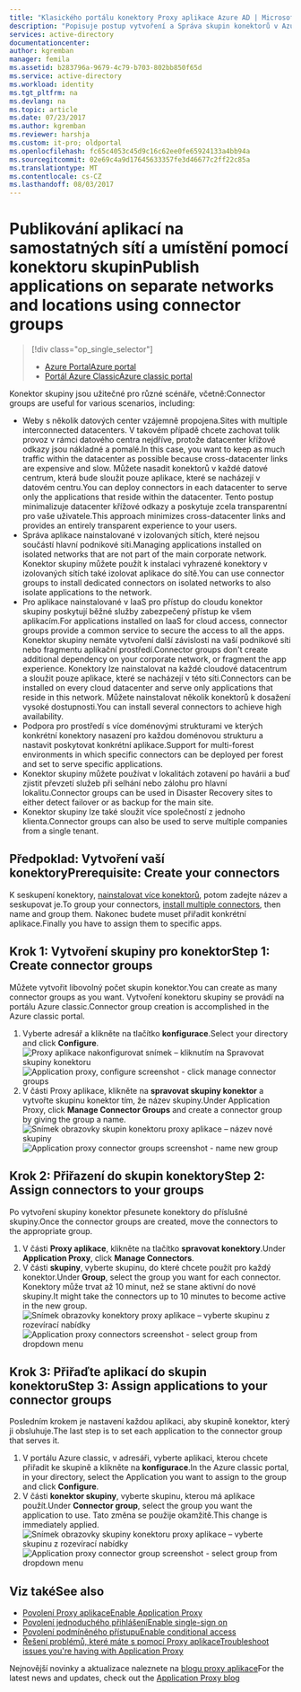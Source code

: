 ```yaml
---
title: "Klasického portálu konektory Proxy aplikace Azure AD | Microsoft Docs"
description: "Popisuje postup vytvoření a Správa skupin konektorů v Azure AD Application Proxy."
services: active-directory
documentationcenter: 
author: kgremban
manager: femila
ms.assetid: b283796a-9679-4c79-b703-802bb850f65d
ms.service: active-directory
ms.workload: identity
ms.tgt_pltfrm: na
ms.devlang: na
ms.topic: article
ms.date: 07/23/2017
ms.author: kgremban
ms.reviewer: harshja
ms.custom: it-pro; oldportal
ms.openlocfilehash: fc65c4053c45d9c16c62ee0fe65924133a4bb94a
ms.sourcegitcommit: 02e69c4a9d17645633357fe3d46677c2ff22c85a
ms.translationtype: MT
ms.contentlocale: cs-CZ
ms.lasthandoff: 08/03/2017
---
```

# <a name="publish-applications-on-separate-networks-and-locations-using-connector-groups"></a><span data-ttu-id="d1c28-103">Publikování aplikací na samostatných sítí a umístění pomocí konektoru skupin</span><span class="sxs-lookup"><span data-stu-id="d1c28-103">Publish applications on separate networks and locations using connector groups</span></span>
> [!div class="op_single_selector"]
> * [<span data-ttu-id="d1c28-104">Azure Portal</span><span class="sxs-lookup"><span data-stu-id="d1c28-104">Azure portal</span></span>](active-directory-application-proxy-connectors-azure-portal.md)
> * [<span data-ttu-id="d1c28-105">Portál Azure Classic</span><span class="sxs-lookup"><span data-stu-id="d1c28-105">Azure classic portal</span></span>](active-directory-application-proxy-connectors.md)
>
>

<span data-ttu-id="d1c28-106">Konektor skupiny jsou užitečné pro různé scénáře, včetně:</span><span class="sxs-lookup"><span data-stu-id="d1c28-106">Connector groups are useful for various scenarios, including:</span></span>

* <span data-ttu-id="d1c28-107">Weby s několik datových center vzájemně propojena.</span><span class="sxs-lookup"><span data-stu-id="d1c28-107">Sites with multiple interconnected datacenters.</span></span> <span data-ttu-id="d1c28-108">V takovém případě chcete zachovat tolik provoz v rámci datového centra nejdříve, protože datacenter křížové odkazy jsou nákladné a pomalé.</span><span class="sxs-lookup"><span data-stu-id="d1c28-108">In this case, you want to keep as much traffic within the datacenter as possible because cross-datacenter links are expensive and slow.</span></span> <span data-ttu-id="d1c28-109">Můžete nasadit konektorů v každé datové centrum, která bude sloužit pouze aplikace, které se nacházejí v datovém centru.</span><span class="sxs-lookup"><span data-stu-id="d1c28-109">You can deploy connectors in each datacenter to serve only the applications that reside within the datacenter.</span></span> <span data-ttu-id="d1c28-110">Tento postup minimalizuje datacenter křížové odkazy a poskytuje zcela transparentní pro vaše uživatele.</span><span class="sxs-lookup"><span data-stu-id="d1c28-110">This approach minimizes cross-datacenter links and provides an entirely transparent experience to your users.</span></span>
* <span data-ttu-id="d1c28-111">Správa aplikace nainstalované v izolovaných sítích, které nejsou součástí hlavní podnikové síti.</span><span class="sxs-lookup"><span data-stu-id="d1c28-111">Managing applications installed on isolated networks that are not part of the main corporate network.</span></span> <span data-ttu-id="d1c28-112">Konektor skupiny můžete použít k instalaci vyhrazené konektory v izolovaných sítích také izolovat aplikace do sítě.</span><span class="sxs-lookup"><span data-stu-id="d1c28-112">You can use connector groups to install dedicated connectors on isolated networks to also isolate applications to the network.</span></span>
* <span data-ttu-id="d1c28-113">Pro aplikace nainstalované v IaaS pro přístup do cloudu konektor skupiny poskytují běžné služby zabezpečený přístup ke všem aplikacím.</span><span class="sxs-lookup"><span data-stu-id="d1c28-113">For applications installed on IaaS for cloud access, connector groups provide a common service to secure the access to all the apps.</span></span> <span data-ttu-id="d1c28-114">Konektor skupiny nemáte vytvoření další závislosti na vaší podnikové síti nebo fragmentu aplikační prostředí.</span><span class="sxs-lookup"><span data-stu-id="d1c28-114">Connector groups don't create additional dependency on your corporate network, or fragment the app experience.</span></span> <span data-ttu-id="d1c28-115">Konektory lze nainstalovat na každé cloudové datacentrum a sloužit pouze aplikace, které se nacházejí v této síti.</span><span class="sxs-lookup"><span data-stu-id="d1c28-115">Connectors can be installed on every cloud datacenter and serve only applications that reside in this network.</span></span> <span data-ttu-id="d1c28-116">Můžete nainstalovat několik konektorů k dosažení vysoké dostupnosti.</span><span class="sxs-lookup"><span data-stu-id="d1c28-116">You can install several connectors to achieve high availability.</span></span>
* <span data-ttu-id="d1c28-117">Podpora pro prostředí s více doménovými strukturami ve kterých konkrétní konektory nasazení pro každou doménovou strukturu a nastavit poskytovat konkrétní aplikace.</span><span class="sxs-lookup"><span data-stu-id="d1c28-117">Support for multi-forest environments in which specific connectors can be deployed per forest and set to serve specific applications.</span></span>
* <span data-ttu-id="d1c28-118">Konektor skupiny můžete používat v lokalitách zotavení po havárii a buď zjistit převzetí služeb při selhání nebo zálohu pro hlavní lokalitu.</span><span class="sxs-lookup"><span data-stu-id="d1c28-118">Connector groups can be used in Disaster Recovery sites to either detect failover or as backup for the main site.</span></span>
* <span data-ttu-id="d1c28-119">Konektor skupiny lze také sloužit více společností z jednoho klienta.</span><span class="sxs-lookup"><span data-stu-id="d1c28-119">Connector groups can also be used to serve multiple companies from a single tenant.</span></span>

## <a name="prerequisite-create-your-connectors"></a><span data-ttu-id="d1c28-120">Předpoklad: Vytvoření vaší konektory</span><span class="sxs-lookup"><span data-stu-id="d1c28-120">Prerequisite: Create your connectors</span></span>
<span data-ttu-id="d1c28-121">K seskupení konektory, [nainstalovat více konektorů](active-directory-application-proxy-enable.md), potom zadejte název a seskupovat je.</span><span class="sxs-lookup"><span data-stu-id="d1c28-121">To group your connectors, [install multiple connectors](active-directory-application-proxy-enable.md), then name and group them.</span></span> <span data-ttu-id="d1c28-122">Nakonec budete muset přiřadit konkrétní aplikace.</span><span class="sxs-lookup"><span data-stu-id="d1c28-122">Finally you have to assign them to specific apps.</span></span>

## <a name="step-1-create-connector-groups"></a><span data-ttu-id="d1c28-123">Krok 1: Vytvoření skupiny pro konektor</span><span class="sxs-lookup"><span data-stu-id="d1c28-123">Step 1: Create connector groups</span></span>
<span data-ttu-id="d1c28-124">Můžete vytvořit libovolný počet skupin konektor.</span><span class="sxs-lookup"><span data-stu-id="d1c28-124">You can create as many connector groups as you want.</span></span> <span data-ttu-id="d1c28-125">Vytvoření konektoru skupiny se provádí na portálu Azure classic.</span><span class="sxs-lookup"><span data-stu-id="d1c28-125">Connector group creation is accomplished in the Azure classic portal.</span></span>

1. <span data-ttu-id="d1c28-126">Vyberte adresář a klikněte na tlačítko **konfigurace**.</span><span class="sxs-lookup"><span data-stu-id="d1c28-126">Select your directory and click **Configure**.</span></span>  
    <span data-ttu-id="d1c28-127">![Proxy aplikace nakonfigurovat snímek – kliknutím na Spravovat skupiny konektoru](./media/active-directory-application-proxy-connectors/app_proxy_connectors_creategroup.png)</span><span class="sxs-lookup"><span data-stu-id="d1c28-127">![Application proxy, configure screenshot - click manage connector groups](./media/active-directory-application-proxy-connectors/app_proxy_connectors_creategroup.png)</span></span>
2. <span data-ttu-id="d1c28-128">V části Proxy aplikace, klikněte na **spravovat skupiny konektor** a vytvořte skupinu konektor tím, že název skupiny.</span><span class="sxs-lookup"><span data-stu-id="d1c28-128">Under Application Proxy, click **Manage Connector Groups** and create a connector group by giving the group a name.</span></span>  
    <span data-ttu-id="d1c28-129">![Snímek obrazovky skupin konektoru proxy aplikace – název nové skupiny](./media/active-directory-application-proxy-connectors/app_proxy_connectors_namegroup.png)</span><span class="sxs-lookup"><span data-stu-id="d1c28-129">![Application proxy connector groups screenshot - name new group](./media/active-directory-application-proxy-connectors/app_proxy_connectors_namegroup.png)</span></span>

## <a name="step-2-assign-connectors-to-your-groups"></a><span data-ttu-id="d1c28-130">Krok 2: Přiřazení do skupin konektory</span><span class="sxs-lookup"><span data-stu-id="d1c28-130">Step 2: Assign connectors to your groups</span></span>
<span data-ttu-id="d1c28-131">Po vytvoření skupiny konektor přesunete konektory do příslušné skupiny.</span><span class="sxs-lookup"><span data-stu-id="d1c28-131">Once the connector groups are created, move the connectors to the appropriate group.</span></span>

1. <span data-ttu-id="d1c28-132">V části **Proxy aplikace**, klikněte na tlačítko **spravovat konektory**.</span><span class="sxs-lookup"><span data-stu-id="d1c28-132">Under **Application Proxy**, click **Manage Connectors**.</span></span>
2. <span data-ttu-id="d1c28-133">V části **skupiny**, vyberte skupinu, do které chcete použít pro každý konektor.</span><span class="sxs-lookup"><span data-stu-id="d1c28-133">Under **Group**, select the group you want for each connector.</span></span> <span data-ttu-id="d1c28-134">Konektory může trvat až 10 minut, než se stane aktivní do nové skupiny.</span><span class="sxs-lookup"><span data-stu-id="d1c28-134">It might take the connectors up to 10 minutes to become active in the new group.</span></span>  
    <span data-ttu-id="d1c28-135">![Snímek obrazovky konektory proxy aplikace – vyberte skupinu z rozevírací nabídky](./media/active-directory-application-proxy-connectors/app_proxy_connectors_connectorlist.png)</span><span class="sxs-lookup"><span data-stu-id="d1c28-135">![Application proxy connectors screenshot - select group from dropdown menu](./media/active-directory-application-proxy-connectors/app_proxy_connectors_connectorlist.png)</span></span>

## <a name="step-3-assign-applications-to-your-connector-groups"></a><span data-ttu-id="d1c28-136">Krok 3: Přiřaďte aplikací do skupin konektoru</span><span class="sxs-lookup"><span data-stu-id="d1c28-136">Step 3: Assign applications to your connector groups</span></span>
<span data-ttu-id="d1c28-137">Posledním krokem je nastavení každou aplikaci, aby skupině konektor, který ji obsluhuje.</span><span class="sxs-lookup"><span data-stu-id="d1c28-137">The last step is to set each application to the connector group that serves it.</span></span>

1. <span data-ttu-id="d1c28-138">V portálu Azure classic, v adresáři, vyberte aplikaci, kterou chcete přiřadit ke skupině a klikněte na **konfigurace**.</span><span class="sxs-lookup"><span data-stu-id="d1c28-138">In the Azure classic portal, in your directory, select the Application you want to assign to the group and click **Configure**.</span></span>
2. <span data-ttu-id="d1c28-139">V části **konektor skupiny**, vyberte skupinu, kterou má aplikace použít.</span><span class="sxs-lookup"><span data-stu-id="d1c28-139">Under **Connector group**, select the group you want the application to use.</span></span> <span data-ttu-id="d1c28-140">Tato změna se použije okamžitě.</span><span class="sxs-lookup"><span data-stu-id="d1c28-140">This change is immediately applied.</span></span>  
    <span data-ttu-id="d1c28-141">![Snímek obrazovky skupiny konektoru proxy aplikace – vyberte skupinu z rozevírací nabídky](./media/active-directory-application-proxy-connectors/app_proxy_connectors_newgroup.png)</span><span class="sxs-lookup"><span data-stu-id="d1c28-141">![Application proxy connector group screenshot - select group from dropdown menu](./media/active-directory-application-proxy-connectors/app_proxy_connectors_newgroup.png)</span></span>

## <a name="see-also"></a><span data-ttu-id="d1c28-142">Viz také</span><span class="sxs-lookup"><span data-stu-id="d1c28-142">See also</span></span>
* [<span data-ttu-id="d1c28-143">Povolení Proxy aplikace</span><span class="sxs-lookup"><span data-stu-id="d1c28-143">Enable Application Proxy</span></span>](active-directory-application-proxy-enable.md)
* [<span data-ttu-id="d1c28-144">Povolení jednoduchého přihlášení</span><span class="sxs-lookup"><span data-stu-id="d1c28-144">Enable single-sign on</span></span>](active-directory-application-proxy-sso-using-kcd.md)
* [<span data-ttu-id="d1c28-145">Povolení podmíněného přístupu</span><span class="sxs-lookup"><span data-stu-id="d1c28-145">Enable conditional access</span></span>](active-directory-application-proxy-conditional-access.md)
* [<span data-ttu-id="d1c28-146">Řešení problémů, které máte s pomocí Proxy aplikace</span><span class="sxs-lookup"><span data-stu-id="d1c28-146">Troubleshoot issues you're having with Application Proxy</span></span>](active-directory-application-proxy-troubleshoot.md)

<span data-ttu-id="d1c28-147">Nejnovější novinky a aktualizace naleznete na [blogu proxy aplikace](http://blogs.technet.com/b/applicationproxyblog/)</span><span class="sxs-lookup"><span data-stu-id="d1c28-147">For the latest news and updates, check out the [Application Proxy blog](http://blogs.technet.com/b/applicationproxyblog/)</span></span>
